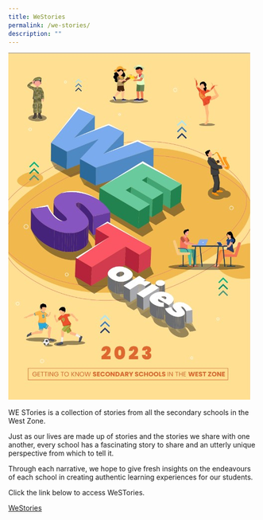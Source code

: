 ```yaml
---
title: WeStories
permalink: /we-stories/
description: ""
---
```

![](/images/2023%20Pictures/we%20stories%202023.jpg)

WE STories is a collection of stories from all the secondary schools in the West Zone. 

Just as our lives are made up of stories and the stories we share with one another, every school has a fascinating story to share and an utterly unique perspective from which to tell it. 

Through each narrative, we hope to give fresh insights on the endeavours of each school in creating authentic learning experiences for our students.

Click the link below to access WeSTories.

[WeStories](https://go.gov.sg/westories-official)


